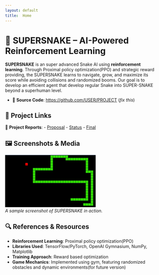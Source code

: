 ```yaml
---
layout: default
title:  Home
---
```

# 🐍 SUPERSNAKE – AI-Powered Reinforcement Learning

**SUPERSNAKE** is an super advanced Snake AI using **reinforcement learning**. Through Proximal policy optimization(PPO) and strategic reward providing, the SUPERSNAKE learns to navigate, grow, and maximize its score while avoiding collisions and randomized booms. Our goal is to develop an efficient agent that develop regular Snake into SUPER-SNAKE beyond a superhuman level.

- 📂 **Source Code**: https://github.com/USER/PROJECT (_fix this_)

## 🔗 Project Links

📄 **Project Reports**:
    - [Proposal](proposal.html)
    - [Status](status.html)
    - [Final](final.html)

## 🖼️ Screenshots & Media

![Project Screenshot](screenshots/snake.png)  
_A sample screenshot of SUPERSNAKE in action._

## 🔍 References & Resources

- **Reinforcement Learning**: Proximal policy optimization(PPO)
- **Libraries Used**: TensorFlow/PyTorch, OpenAI Gymnasium, NumPy, Matplotlib
- **Training Approach**: Reward based optimization
- **Game Mechanics**: Implemented using gym, featuring randomized obstacles and dynamic environments(for future version)

